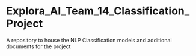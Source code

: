 # Explora_AI_Team_14_Classification_Project
A repository to house the NLP Classification models and additional documents for the project
